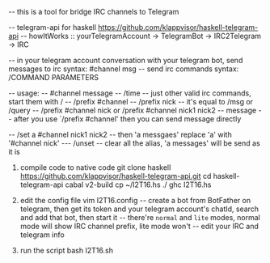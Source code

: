 -- this is a tool for bridge IRC channels to Telegram

-- telegram-api for haskell https://github.com/klappvisor/haskell-telegram-api
-- howItWorks :: yourTelegramAccount -> TelegramBot -> IRC2Telegram -> IRC

-- in your telegram account conversation with your telegram bot, send messages to irc syntax: #channel msg
-- send irc commands syntax: /COMMAND PARAMETERS

-- usage: 
-- #channel message
-- /time      -- just other valid irc commands, start them with /
-- /prefix #channel
-- /prefix nick    -- it's equal to /msg or /query
-- /prefix #channel nick or /prefix #channel nick1 nick2
-- message  -- after you use `/prefix #channel' then you can send message directly

-- /set a #channel nick1 nick2  -- then 'a messgaes' replace 'a' with '#channel nick'
--- /unset  -- clear all the alias, 'a messages' will be send as it is

1. compile code to native code
    git clone haskell https://github.com/klappvisor/haskell-telegram-api.git 
    cd haskell-telegram-api
    cabal v2-build
    cp ~/I2T16.hs ./
    ghc I2T16.hs 

2. edit the config file
    vim I2T16.config
    -- create a bot from BotFather on telegram, then get its token and your telegram account's chatId, search and add that bot, then start it
    -- there're `normal` and `lite` modes, normal mode will show IRC channel prefix, lite mode won't
    -- edit your IRC and telegram info

3. run the script
    bash I2T16.sh

